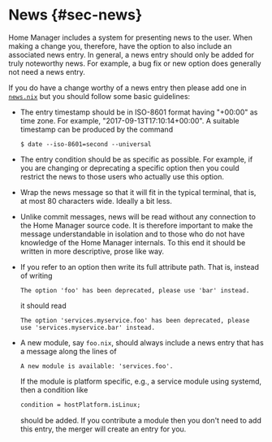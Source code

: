 # News {#sec-news}

Home Manager includes a system for presenting news to the user. When
making a change you, therefore, have the option to also include an
associated news entry. In general, a news entry should only be added for
truly noteworthy news. For example, a bug fix or new option does
generally not need a news entry.

If you do have a change worthy of a news entry then please add one in
[`news.nix`](https://github.com/nix-community/home-manager/blob/master/modules/misc/news.nix)
but you should follow some basic guidelines:

-   The entry timestamp should be in ISO-8601 format having \"+00:00\"
    as time zone. For example, \"2017-09-13T17:10:14+00:00\". A suitable
    timestamp can be produced by the command

    ``` shell
    $ date --iso-8601=second --universal
    ```

-   The entry condition should be as specific as possible. For example,
    if you are changing or deprecating a specific option then you could
    restrict the news to those users who actually use this option.

-   Wrap the news message so that it will fit in the typical terminal,
    that is, at most 80 characters wide. Ideally a bit less.

-   Unlike commit messages, news will be read without any connection to
    the Home Manager source code. It is therefore important to make the
    message understandable in isolation and to those who do not have
    knowledge of the Home Manager internals. To this end it should be
    written in more descriptive, prose like way.

-   If you refer to an option then write its full attribute path. That
    is, instead of writing

        The option 'foo' has been deprecated, please use 'bar' instead.

    it should read

        The option 'services.myservice.foo' has been deprecated, please
        use 'services.myservice.bar' instead.

-   A new module, say `foo.nix`, should always include a news entry that
    has a message along the lines of

        A new module is available: 'services.foo'.

    If the module is platform specific, e.g., a service module using
    systemd, then a condition like

    ``` nix
    condition = hostPlatform.isLinux;
    ```

    should be added. If you contribute a module then you don't need to
    add this entry, the merger will create an entry for you.
